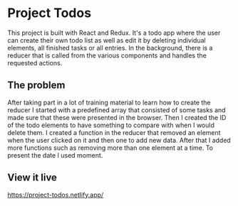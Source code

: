# Project Todos

This project is built with React and Redux. It's a todo app where the user can create their own todo list as well as edit it by deleting individual elements, all finished tasks or all entries. In the background, there is a reducer that is called from the various components and handles the requested actions.

## The problem

After taking part in a lot of training material to learn how to create the reducer I started with a predefined array that consisted of some tasks and made sure that these were presented in the browser. Then I created the ID of the todo elements to have something to compare with when I would delete them. I created a function in the reducer that removed an element when the user clicked on it and then one to add new data. After that I added more functions such as removing more than one element at a time.
To present the date I used moment.

## View it live

https://project-todos.netlify.app/
